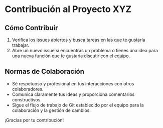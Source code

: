 # Contribución al Proyecto XYZ

## Cómo Contribuir

1. Verifica los issues abiertos y busca tareas en las que te gustaría trabajar.
2. Abre un nuevo issue si encuentras un problema o tienes una idea para una nueva función que te gustaría discutir con el equipo.

## Normas de Colaboración

- Sé respetuoso y profesional en tus interacciones con otros colaboradores.
- Comunica claramente tus ideas y proporciona comentarios constructivos.
- Sigue el flujo de trabajo de Git establecido por el equipo para la colaboración y la gestión de cambios.

¡Gracias por tu contribución!